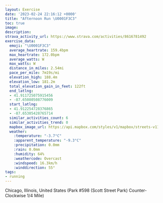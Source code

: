 ```yaml
---
layout: Exercise
date: '2023-02-24 22:16:12 +0000'
title: "Afternoon Run \U0001F3C3"
toc: true
image:
description:
strava_activity_url: https://www.strava.com/activities/8616781492
exercise_data:
  emoji: "\U0001F3C3"
  average_heartrate: 159.4bpm
  max_heartrate: 172.0bpm
  average_watts: W
  max_watts: W
  distance_in_miles: 2.54mi
  pace_per_mile: 7m19s/mi
  elevation_high: 188.4m
  elevation_low: 181.2m
  total_elevation_gain_in_feet: 122ft
  end_latlng:
  - 41.911725075915456
  - -87.65080508776009
  start_latlng:
  - 41.912254728376865
  - -87.65305428765714
  similar_activities_count: 6
  similar_activities_trend: 0
  mapbox_image_url: https://api.mapbox.com/styles/v1/mapbox/streets-v11/static/path-5+787af2-1.0(e%7Bx~Fjl~uOCuBFcAFQbAsA%5Eu%40%3Fi%40JOFMAyABa%40Cu%40HIZADCBSAmB%40a%40IwI%40%7B%40P%7BBG_FDI%5E%5BHGPCZAF%40FDBF%40PAp%40B%60%40Ct%40HxAJb%40PP%5ELlAATGNOHKDY%40c%40A%7BBGi%40EMOQKIIAk%40As%40FSJOVIVAJ%3FzCDZDNNN%5EN%7CAETMFIHUBUEgDCOIUIKQKa%40CW%3Fq%40HQJMRIf%40AvADtADRHJ%5CPXBbAEPCHGNQFO%40SEqDGWEKQQQGa%40%3F_ALOFKHGVE%5EAfADrABTLTRNRDvAGRIHKLS%40QGuDCOKSIKOG_%40A_AFODWVMf%40%3F%7CBDl%40DTVXTJJ%40TC%5C%40%60%40CNIPWH%5D%40yAEuAEUS%5DQMMAS%3F%7D%40HQDIFMPENCXBfDPb%40NLXHZCv%40CRGLQJW%40OAq%40QyCEIMKWImAGm%40%3Fe%40OYF_ACM%40G%40QPQBCJAJF%5C%3Fh%40Ht%40BrBEl%40%3FTDZAb%40%40jBIvAHlA%3Fj%40Ht%40%40t%40Dn%40APM%5E%3FtE),pin-s-s+e5b22e(-87.65142,41.91171),pin-s-f+89ae00(-87.64935999999994,41.91099000000001)/auto/800x800?access_token=pk.eyJ1Ijoiam9zaGJlY2ttYW4iLCJhIjoiY205eWR2aDd1MWZ6djJrbXc4a3M0bWZleiJ9.XiG9OWkNcZk2QzjJbxLB4A
  weather:
    :temperature: "-3.7°C"
    :apparent_temperature: "-9.3°C"
    :precipitation: 0.0mm
    :rain: 0.0mm
    :humidity: 64%
    :weathercode: Overcast
    :windspeed: 16.3km/h
    :winddirection: 55°
tags:
- running
---
```

Chicago, Illinois, United States (Park #598 (Scott Street Park) Counter-Clockwise 1/4 Mile)
